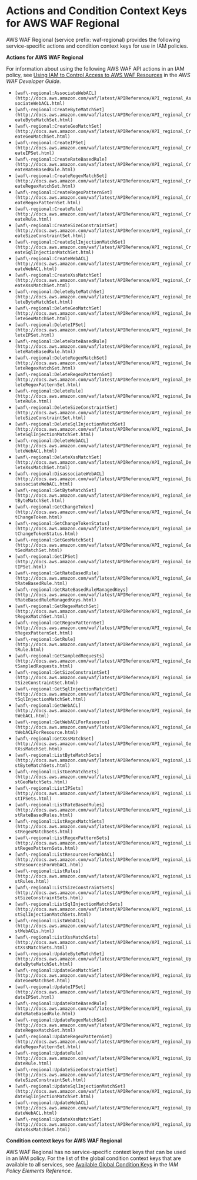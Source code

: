 # Actions and Condition Context Keys for AWS WAF Regional<a name="list_waf-regional"></a>

AWS WAF Regional \(service prefix: waf\-regional\) provides the following service\-specific actions and condition context keys for use in IAM policies\.

**Actions for AWS WAF Regional**

For information about using the following AWS WAF API actions in an IAM policy, see [Using IAM to Control Access to AWS WAF Resources](http://docs.aws.amazon.com/waf/latest/developerguide/waf-iam.html) in the *AWS WAF Developer Guide*\.
+ `[waf\-regional:AssociateWebACL](http://docs.aws.amazon.com/waf/latest/APIReference/API_regional_AssociateWebACL.html)`
+ `[waf\-regional:CreateByteMatchSet](http://docs.aws.amazon.com/waf/latest/APIReference/API_regional_CreateByteMatchSet.html)`
+ `[waf\-regional:CreateGeoMatchSet](http://docs.aws.amazon.com/waf/latest/APIReference/API_regional_CreateGeoMatchSet.html)`
+ `[waf\-regional:CreateIPSet](http://docs.aws.amazon.com/waf/latest/APIReference/API_regional_CreateIPSet.html)`
+ `[waf\-regional:CreateRateBasedRule](http://docs.aws.amazon.com/waf/latest/APIReference/API_regional_CreateRateBasedRule.html)`
+ `[waf\-regional:CreateRegexMatchSet](http://docs.aws.amazon.com/waf/latest/APIReference/API_regional_CreateRegexMatchSet.html)`
+ `[waf\-regional:CreateRegexPatternSet](http://docs.aws.amazon.com/waf/latest/APIReference/API_regional_CreateRegexPatternSet.html)`
+ `[waf\-regional:CreateRule](http://docs.aws.amazon.com/waf/latest/APIReference/API_regional_CreateRule.html)`
+ `[waf\-regional:CreateSizeConstraintSet](http://docs.aws.amazon.com/waf/latest/APIReference/API_regional_CreateSizeConstraintSet.html)`
+ `[waf\-regional:CreateSqlInjectionMatchSet](http://docs.aws.amazon.com/waf/latest/APIReference/API_regional_CreateSqlInjectionMatchSet.html)`
+ `[waf\-regional:CreateWebACL](http://docs.aws.amazon.com/waf/latest/APIReference/API_regional_CreateWebACL.html)`
+ `[waf\-regional:CreateXssMatchSet](http://docs.aws.amazon.com/waf/latest/APIReference/API_regional_CreateXssMatchSet.html)`
+ `[waf\-regional:DeleteByteMatchSet](http://docs.aws.amazon.com/waf/latest/APIReference/API_regional_DeleteByteMatchSet.html)`
+ `[waf\-regional:DeleteGeoMatchSet](http://docs.aws.amazon.com/waf/latest/APIReference/API_regional_DeleteGeoMatchSet.html)`
+ `[waf\-regional:DeleteIPSet](http://docs.aws.amazon.com/waf/latest/APIReference/API_regional_DeleteIPSet.html)`
+ `[waf\-regional:DeleteRateBasedRule](http://docs.aws.amazon.com/waf/latest/APIReference/API_regional_DeleteRateBasedRule.html)`
+ `[waf\-regional:DeleteRegexMatchSet](http://docs.aws.amazon.com/waf/latest/APIReference/API_regional_DeleteRegexMatchSet.html)`
+ `[waf\-regional:DeleteRegexPatternSet](http://docs.aws.amazon.com/waf/latest/APIReference/API_regional_DeleteRegexPatternSet.html)`
+ `[waf\-regional:DeleteRule](http://docs.aws.amazon.com/waf/latest/APIReference/API_regional_DeleteRule.html)`
+ `[waf\-regional:DeleteSizeConstraintSet](http://docs.aws.amazon.com/waf/latest/APIReference/API_regional_DeleteSizeConstraintSet.html)`
+ `[waf\-regional:DeleteSqlInjectionMatchSet](http://docs.aws.amazon.com/waf/latest/APIReference/API_regional_DeleteSqlInjectionMatchSet.html)`
+ `[waf\-regional:DeleteWebACL](http://docs.aws.amazon.com/waf/latest/APIReference/API_regional_DeleteWebACL.html)`
+ `[waf\-regional:DeleteXssMatchSet](http://docs.aws.amazon.com/waf/latest/APIReference/API_regional_DeleteXssMatchSet.html)`
+ `[waf\-regional:DisassociateWebACL](http://docs.aws.amazon.com/waf/latest/APIReference/API_regional_DisassociateWebACL.html)`
+ `[waf\-regional:GetByteMatchSet](http://docs.aws.amazon.com/waf/latest/APIReference/API_regional_GetByteMatchSet.html)`
+ `[waf\-regional:GetChangeToken](http://docs.aws.amazon.com/waf/latest/APIReference/API_regional_GetChangeToken.html)`
+ `[waf\-regional:GetChangeTokenStatus](http://docs.aws.amazon.com/waf/latest/APIReference/API_regional_GetChangeTokenStatus.html)`
+ `[waf\-regional:GetGeoMatchSet](http://docs.aws.amazon.com/waf/latest/APIReference/API_regional_GetGeoMatchSet.html)`
+ `[waf\-regional:GetIPSet](http://docs.aws.amazon.com/waf/latest/APIReference/API_regional_GetIPSet.html)`
+ `[waf\-regional:GetRateBasedRule](http://docs.aws.amazon.com/waf/latest/APIReference/API_regional_GetRateBasedRule.html)`
+ `[waf\-regional:GetRateBasedRuleManagedKeys](http://docs.aws.amazon.com/waf/latest/APIReference/API_regional_GetRateBasedRuleManagedKeys.html)`
+ `[waf\-regional:GetRegexMatchSet](http://docs.aws.amazon.com/waf/latest/APIReference/API_regional_GetRegexMatchSet.html)`
+ `[waf\-regional:GetRegexPatternSet](http://docs.aws.amazon.com/waf/latest/APIReference/API_regional_GetRegexPatternSet.html)`
+ `[waf\-regional:GetRule](http://docs.aws.amazon.com/waf/latest/APIReference/API_regional_GetRule.html)`
+ `[waf\-regional:GetSampledRequests](http://docs.aws.amazon.com/waf/latest/APIReference/API_regional_GetSampledRequests.html)`
+ `[waf\-regional:GetSizeConstraintSet](http://docs.aws.amazon.com/waf/latest/APIReference/API_regional_GetSizeConstraintSet.html)`
+ `[waf\-regional:GetSqlInjectionMatchSet](http://docs.aws.amazon.com/waf/latest/APIReference/API_regional_GetSqlInjectionMatchSet.html)`
+ `[waf\-regional:GetWebACL](http://docs.aws.amazon.com/waf/latest/APIReference/API_regional_GetWebACL.html)`
+ `[waf\-regional:GetWebACLForResource](http://docs.aws.amazon.com/waf/latest/APIReference/API_regional_GetWebACLForResource.html)`
+ `[waf\-regional:GetXssMatchSet](http://docs.aws.amazon.com/waf/latest/APIReference/API_regional_GetXssMatchSet.html)`
+ `[waf\-regional:ListByteMatchSets](http://docs.aws.amazon.com/waf/latest/APIReference/API_regional_ListByteMatchSets.html)`
+ `[waf\-regional:ListGeoMatchSets](http://docs.aws.amazon.com/waf/latest/APIReference/API_regional_ListGeoMatchSets.html)`
+ `[waf\-regional:ListIPSets](http://docs.aws.amazon.com/waf/latest/APIReference/API_regional_ListIPSets.html)`
+ `[waf\-regional:ListRateBasedRules](http://docs.aws.amazon.com/waf/latest/APIReference/API_regional_ListRateBasedRules.html)`
+ `[waf\-regional:ListRegexMatchSets](http://docs.aws.amazon.com/waf/latest/APIReference/API_regional_ListRegexMatchSets.html)`
+ `[waf\-regional:ListRegexPatternSets](http://docs.aws.amazon.com/waf/latest/APIReference/API_regional_ListRegexPatternSets.html)`
+ `[waf\-regional:ListResourcesForWebACL](http://docs.aws.amazon.com/waf/latest/APIReference/API_regional_ListResourcesForWebACL.html)`
+ `[waf\-regional:ListRules](http://docs.aws.amazon.com/waf/latest/APIReference/API_regional_ListRules.html)`
+ `[waf\-regional:ListSizeConstraintSets](http://docs.aws.amazon.com/waf/latest/APIReference/API_regional_ListSizeConstraintSets.html)`
+ `[waf\-regional:ListSqlInjectionMatchSets](http://docs.aws.amazon.com/waf/latest/APIReference/API_regional_ListSqlInjectionMatchSets.html)`
+ `[waf\-regional:ListWebACLs](http://docs.aws.amazon.com/waf/latest/APIReference/API_regional_ListWebACLs.html)`
+ `[waf\-regional:ListXssMatchSets](http://docs.aws.amazon.com/waf/latest/APIReference/API_regional_ListXssMatchSets.html)`
+ `[waf\-regional:UpdateByteMatchSet](http://docs.aws.amazon.com/waf/latest/APIReference/API_regional_UpdateByteMatchSet.html)`
+ `[waf\-regional:UpdateGeoMatchSet](http://docs.aws.amazon.com/waf/latest/APIReference/API_regional_UpdateGeoMatchSet.html)`
+ `[waf\-regional:UpdateIPSet](http://docs.aws.amazon.com/waf/latest/APIReference/API_regional_UpdateIPSet.html)`
+ `[waf\-regional:UpdateRateBasedRule](http://docs.aws.amazon.com/waf/latest/APIReference/API_regional_UpdateRateBasedRule.html)`
+ `[waf\-regional:UpdateRegexMatchSet](http://docs.aws.amazon.com/waf/latest/APIReference/API_regional_UpdateRegexMatchSet.html)`
+ `[waf\-regional:UpdateRegexPatternSet](http://docs.aws.amazon.com/waf/latest/APIReference/API_regional_UpdateRegexPatternSet.html)`
+ `[waf\-regional:UpdateRule](http://docs.aws.amazon.com/waf/latest/APIReference/API_regional_UpdateRule.html)`
+ `[waf\-regional:UpdateSizeConstraintSet](http://docs.aws.amazon.com/waf/latest/APIReference/API_regional_UpdateSizeConstraintSet.html)`
+ `[waf\-regional:UpdateSqlInjectionMatchSet](http://docs.aws.amazon.com/waf/latest/APIReference/API_regional_UpdateSqlInjectionMatchSet.html)`
+ `[waf\-regional:UpdateWebACL](http://docs.aws.amazon.com/waf/latest/APIReference/API_regional_UpdateWebACL.html)`
+ `[waf\-regional:UpdateXssMatchSet](http://docs.aws.amazon.com/waf/latest/APIReference/API_regional_UpdateXssMatchSet.html)`

**Condition context keys for AWS WAF Regional**

AWS WAF Regional has no service\-specific context keys that can be used in an IAM policy\. For the list of the global condition context keys that are available to all services, see [Available Global Condition Keys](reference_policies_condition-keys.md#AvailableKeys) in the *IAM Policy Elements Reference*\.